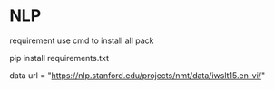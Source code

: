 # NLP

requirement
use cmd to install all pack

pip install requirements.txt

data
url = "https://nlp.stanford.edu/projects/nmt/data/iwslt15.en-vi/"
